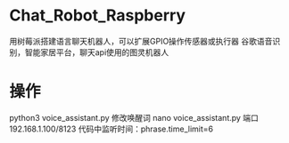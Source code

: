 # Chat_Robot_Raspberry
用树莓派搭建语言聊天机器人，可以扩展GPIO操作传感器或执行器
谷歌语音识别，智能家居平台，聊天api使用的图灵机器人
# 操作
python3 voice_assistant.py
修改唤醒词
nano voice_assistant.py
端口
192.168.1.100/8123
代码中监听时间：phrase.time_limit=6 
